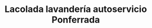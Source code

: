 ---
title: "Lacolada lavandería autoservicio Ponferrada"
url: /ponferrada/lacolada-lavanderia-autoservicio-ponferrada/
shop: lavandería
---